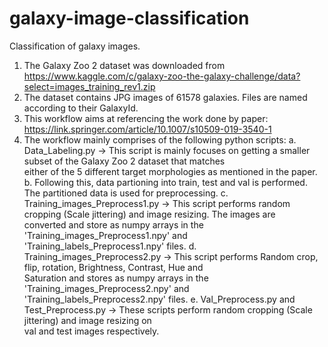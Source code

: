 # galaxy-image-classification
Classification of galaxy images. 
1. The Galaxy Zoo 2 dataset was downloaded from https://www.kaggle.com/c/galaxy-zoo-the-galaxy-challenge/data?select=images_training_rev1.zip 
2. The dataset contains JPG images of 61578 galaxies. Files are named according to their GalaxyId.
3. This workflow aims at referencing the work done by paper: https://link.springer.com/article/10.1007/s10509-019-3540-1
4. The workflow mainly comprises of the following python scripts:
    a. Data_Labeling.py -> This script is mainly focuses on getting a smaller subset of the Galaxy Zoo 2 dataset that matches            
    either of the 5 different target morphologies as mentioned in the paper.
    b. Following this, data partioning into train, test and val is performed. The partitioned data is used for preprocessing.
    c. Training_images_Preprocess1.py -> This script performs random cropping (Scale jittering) and image resizing. The images are        
    converted and store as numpy arrays in the 'Training_images_Preprocess1.npy' and 'Training_labels_Preprocess1.npy' files.
    d. Training_images_Preprocess2.py -> This script performs Random crop, flip, rotation, Brightness, Contrast, Hue and                  
    Saturation and stores as numpy arrays in the 'Training_images_Preprocess2.npy' and 'Training_labels_Preprocess2.npy' files.
    e. Val_Preprocess.py and Test_Preprocess.py -> These scripts perform random cropping (Scale jittering) and image resizing on          
    val and test images respectively.
